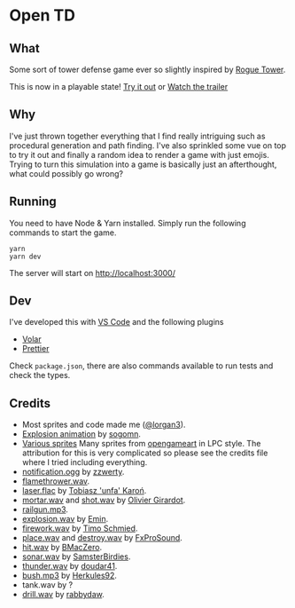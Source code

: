 # Open TD

## What

Some sort of tower defense game ever so slightly inspired by [Rogue Tower](https://store.steampowered.com/app/1843760/Rogue_Tower/).

This is now in a playable state! [Try it out](https://lorgan3.github.io/open-td/) or [Watch the trailer](https://www.youtube.com/watch?v=K3L1v3RezDY)

## Why

I've just thrown together everything that I find really intriguing such as procedural generation and path finding. I've also sprinkled some vue on top to try it out and finally a random idea to render a game with just emojis. Trying to turn this simulation into a game is basically just an afterthought, what could possibly go wrong?

## Running

You need to have Node & Yarn installed. Simply run the following commands to start the game.

```
yarn
yarn dev
```

The server will start on [http://localhost:3000/](http://localhost:3000/)

## Dev

I've developed this with [VS Code](https://code.visualstudio.com/) and the following plugins

- [Volar](https://marketplace.visualstudio.com/items?itemName=Vue.volar)
- [Prettier](https://marketplace.visualstudio.com/items?itemName=esbenp.prettier-vscode)

Check `package.json`, there are also commands available to run tests and check the types.

## Credits

- Most sprites and code made me ([@lorgan3](https://github.com/lorgan3)).
- [Explosion animation](https://opengameart.org/content/explosion-3) by [sogomn](https://opengameart.org/users/sogomn).
- [Various sprites](./credits.md) Many sprites from [opengameart](https://opengameart.org/) in LPC style. The attribution for this is very complicated so please see the credits file where I tried including everything.
- [notification.ogg](https://freesound.org/people/zzwerty/sounds/315878/) by [zzwerty](https://freesound.org/people/zzwerty/).
- [flamethrower.wav](https://freesound.org/people/deleted_user_13668154/sounds/616093/).
- [laser.flac](https://freesound.org/people/unfa/sounds/584191/) by [Tobiasz 'unfa' Karoń](https://freesound.org/people/unfa/).
- [mortar.wav](https://freesound.org/people/OGsoundFX/sounds/423108/) and [shot.wav](https://freesound.org/people/OGsoundFX/sounds/423114/) by [Olivier Girardot](https://freesound.org/people/OGsoundFX/).
- [railgun.mp3](https://freesound.org/people/deleted_user_1941307/sounds/155790/).
- [explosion.wav](https://freesound.org/people/EminYILDIRIM/sounds/553153/) by [Emin](https://freesound.org/people/EminYILDIRIM/).
- [firework.wav](https://freesound.org/people/TimoSchmied/sounds/530972/) by [Timo Schmied](https://freesound.org/people/TimoSchmied/).
- [place.wav](https://freesound.org/people/Robinhood76/sounds/254079/) and [destroy.wav](https://freesound.org/people/Robinhood76/sounds/503554/) by [FxProSound](https://freesound.org/people/Robinhood76/).
- [hit.wav](https://freesound.org/people/BMacZero/sounds/96138/) by [BMacZero](https://freesound.org/people/BMacZero/).
- [sonar.wav](https://freesound.org/people/SamsterBirdies/sounds/371178/) by [SamsterBirdies](https://freesound.org/people/SamsterBirdies/).
- [thunder.wav](https://freesound.org/people/doudar41/sounds/535952/) by [doudar41](https://freesound.org/people/doudar41/).
- [bush.mp3](https://freesound.org/people/Herkules92/sounds/518799/) by [Herkules92](https://freesound.org/people/Herkules92/).
- tank.wav by ?
- [drill.wav](https://freesound.org/people/rabbydaw/sounds/504182/) by [rabbydaw](https://freesound.org/people/rabbydaw/).
